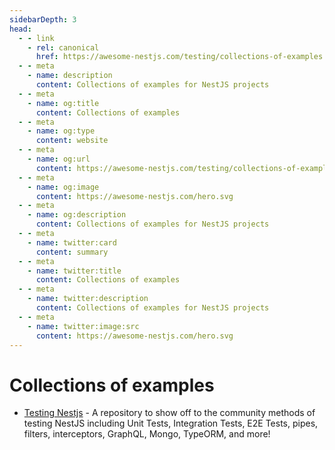 ```yaml
---
sidebarDepth: 3
head:
  - - link
    - rel: canonical
      href: https://awesome-nestjs.com/testing/collections-of-examples.html
  - - meta
    - name: description
      content: Collections of examples for NestJS projects
  - - meta
    - name: og:title
      content: Collections of examples
  - - meta
    - name: og:type
      content: website
  - - meta
    - name: og:url
      content: https://awesome-nestjs.com/testing/collections-of-examples.html
  - - meta
    - name: og:image
      content: https://awesome-nestjs.com/hero.svg
  - - meta
    - name: og:description
      content: Collections of examples for NestJS projects
  - - meta
    - name: twitter:card
      content: summary
  - - meta
    - name: twitter:title
      content: Collections of examples
  - - meta
    - name: twitter:description
      content: Collections of examples for NestJS projects
  - - meta
    - name: twitter:image:src
      content: https://awesome-nestjs.com/hero.svg
---
```


# Collections of examples

- [Testing Nestjs](https://github.com/jmcdo29/testing-nestjs) - A repository to show off to the community methods of testing NestJS including Unit Tests, Integration Tests, E2E Tests, pipes, filters, interceptors, GraphQL, Mongo, TypeORM, and more!
